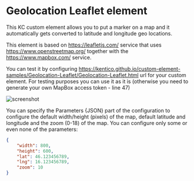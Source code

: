 # Geolocation Leaflet element

This KC custom element allows you to put a marker on a map and it automatically gets converted to latitude and longitude geo locations.

This element is based on https://leafletjs.com/ service that uses https://www.openstreetmap.org/ together with the https://www.mapbox.com/ service.

You can test it by configuring https://kentico.github.io/custom-element-samples/Geolocation-Leaflet/Geolocation-Leaflet.html url for your custom element. For testing purposes you can use it as it is (otherwise you need to generate your own MapBox access token - line 47)

![screenshot](https://amend.cz/geolocation/geolocation2.png)

You can specify the Parameters {JSON} part of the configuration to configure the default width/height (pixels) of the map, default latitude and longitude and the zoom (0-18) of the map.
You can configure only some or even none of the parameters:

```json
{
    "width": 800,
    "height": 600,
    "lat": 46.123456789,
    "lng": 16.123456789,
    "zoom": 10
}
```
